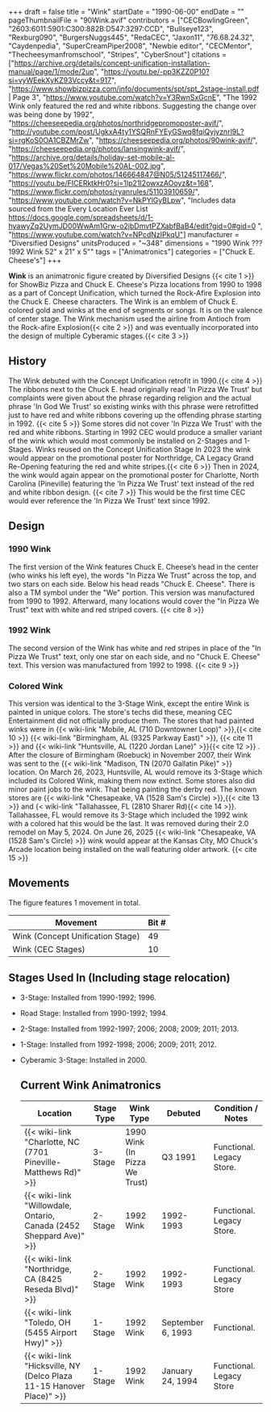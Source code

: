 +++
draft = false
title = "Wink"
startDate = "1990-06-00"
endDate = ""
pageThumbnailFile = "90Wink.avif"
contributors = ["CECBowlingGreen", "2603:6011:5901:C300:882B:D547:3297:CCD", "Bullseye123", "Rexburg090", "BurgersNuggs445", "RedaCEC", "Jaxon11", "76.68.24.32", "Caydenpedia", "SuperCreamPiper2008", "Newbie editor", "CECMentor", "Thecheesymanfromschool", "Stripes", "CyberSnout"]
citations = ["https://archive.org/details/concept-unification-installation-manual/page/1/mode/2up", "https://youtu.be/-pp3KZZ0P10?si=vyWEekXyKZ93Vccy&t=917", "https://www.showbizpizza.com/info/documents/spt/spt_2stage-install.pdf  | Page 3", "https://www.youtube.com/watch?v=Y3RwnSxGcnE", "The 1992 Wink only featured the red and white ribbons. Suggesting the change over was being done by 1992", "https://cheeseepedia.org/photos/northridgepromoposter-avif/", "http://youtube.com/post/UgkxA4ty1YSQRnFYEyGSwq8fqiQyjyznrl9L?si=rgKoS0OA1CBZMrZw", "https://cheeseepedia.org/photos/90wink-avif/", "https://cheeseepedia.org/photos/lansingwink-avif/", "https://archive.org/details/holiday-set-mobile-al-017/Vegas%20Set%20Mobile%20AL-002.jpg", "https://www.flickr.com/photos/146664847@N05/51245117466/", "https://youtu.be/FICERktkHr0?si=1Ip21I2owxzAOoyz&t=168", "https://www.flickr.com/photos/ryanrules/51103910659/", "https://www.youtube.com/watch?v=NkPYlGyBLpw", "Includes data sourced from the Every Location Ever List https://docs.google.com/spreadsheets/d/1-hyawyZq2UymJD00WwAm1Grw-o2jbDmvtPZXabfBaB4/edit?gid=0#gid=0 ", "https://www.youtube.com/watch?v=NPcdNzIPkqU"]
manufacturer = "Diversified Designs"
unitsProduced = "~348"
dimensions = "1990 Wink ??? 1992 Wink 52\" x 21\" x 5\""
tags = ["Animatronics"]
categories = ["Chuck E. Cheese's"]
+++

**Wink** is an animatronic figure created by Diversified Designs {{< cite 1 >}} for ShowBiz Pizza and Chuck E. Cheese's Pizza locations from 1990 to 1998 as a part of Concept Unification, which turned the Rock-Afire Explosion into the Chuck E. Cheese characters. The Wink is an emblem of Chuck E. colored gold and winks at the end of segments or songs. It is on the valence of center stage. The Wink mechanism used the airline from Antioch from the Rock-afire Explosion{{< cite 2 >}} and was eventually incorporated into the design of multiple Cyberamic stages.{{< cite 3 >}}

## History

The Wink debuted with the Concept Unification retrofit in 1990.{{< cite 4 >}} The ribbons next to the Chuck E. head originally read 'In Pizza We Trust' but complaints were given about the phrase regarding religion and the actual phrase 'In God We Trust' so existing winks with this phrase were retrofitted just to have red and white ribbons covering up the offending phrase starting in 1992. {{< cite 5 >}} Some stores did not cover 'In Pizza We Trust' with the red and white ribbons. Starting in 1992 CEC would produce a smaller variant of the wink which would most commonly be installed on 2-Stages and 1-Stages. Winks reused on the Concept Unification Stage In 2023 the wink would appear on the promotional poster for Northridge, CA Legacy Grand Re-Opening featuring the red and white stripes.{{< cite 6 >}} Then in 2024, the wink would again appear on the promotional poster for Charlotte, North Carolina (Pineville) featuring the 'In Pizza We Trust' text instead of the red and white ribbon design. {{< cite 7 >}} This would be the first time CEC would ever reference the 'In Pizza We Trust' text since 1992.

## Design

### 1990 Wink

The first version of the Wink features Chuck E. Cheese’s head in the center (who winks his left eye), the words "In Pizza We Trust" across the top, and two stars on each side. Below his head reads "Chuck E. Cheese". There is also a TM symbol under the "We" portion. This version was manufactured from 1990 to 1992. Afterward, many locations would cover the "In Pizza We Trust" text with white and red striped covers. {{< cite 8 >}}

### 1992 Wink

The second version of the Wink has white and red stripes in place of the "In Pizza We Trust" text, only one star on each side, and no "Chuck E. Cheese" text. This version was manufactured from 1992 to 1998. {{< cite 9 >}}

### Colored Wink

This version was identical to the 3-Stage Wink, except the entire Wink is painted in unique colors. The store's techs did these, meaning CEC Entertainment did not officially produce them. The stores that had painted winks were in {{< wiki-link "Mobile, AL (710 Downtowner Loop)" >}},{{< cite 10 >}} {{< wiki-link "Birmingham, AL (9325 Parkway East)" >}}, {{< cite 11 >}} and {{< wiki-link "Huntsville, AL (1220 Jordan Lane)" >}}{{< cite 12 >}} . After the closure of Birmingham (Roebuck) in November 2007, their Wink was sent to the {{< wiki-link "Madison, TN (2070 Gallatin Pike)" >}} location. On March 26, 2023, Huntsville, AL would remove its 3-Stage which included its Colored Wink, making them now extinct. Some stores also did minor paint jobs to the wink. That being painting the derby red. The known stores are {{< wiki-link "Chesapeake, VA (1528 Sam's Circle) >}},{{< cite 13 >}} and {< wiki-link "Tallahassee, FL (2810 Sharer Rd){{< cite 14 >}}. Tallahassee, FL would remove its 3-Stage which included the 1992 wink with a colored hat this would be the last. It was removed during their 2.0 remodel on May 5, 2024. On June 26, 2025 {{< wiki-link "Chesapeake, VA (1528 Sam's Circle) >}} wink would appear at the Kansas City, MO Chuck's Arcade location being installed on the wall featuring older artwork. {{< cite 15 >}} 

## Movements

The figure features 1 movement in total.

| Movement                         | Bit # |
|----------------------------------|-------|
| Wink (Concept Unification Stage) | 49    |
| Wink (CEC Stages)                | 10    |

## Stages Used In (Including stage relocation)

- 3-Stage: Installed from 1990-1992; 1996.
- Road Stage: Installed from 1990-1992; 1994.
- 2-Stage: Installed from 1992-1997; 2006; 2008; 2009; 2011; 2013.
- 1-Stage: Installed from 1992-1998; 2006; 2009; 2011; 2012.
- Cyberamic 3-Stage: Installed in 2000.
  
  ## Current Wink Animatronics
  
  | Location                                                                   | Stage Type | Wink Type                           | Debuted           | Condition / Notes         |
  |----------------------------------------------------------------------------|------------|-------------------------------------|-------------------|---------------------------|
  | {{< wiki-link "Charlotte, NC (7701 Pineville-Matthews Rd)" >}}       | 3-Stage    | 1990 Wink (In Pizza We Trust)       | Q3 1991           | Functional. Legacy Store. |
  | {{< wiki-link "Willowdale, Ontario, Canada (2452 Sheppard Ave)" >}}  | 2-Stage    | 1992 Wink                           | 1992-1993         | Functional. Legacy Store. |
  | {{< wiki-link "Northridge, CA (8425 Reseda Blvd)" >}}                | 2-Stage    | 1992 Wink                           | 1992-1993         | Functional. Legacy Store  |
  | {{< wiki-link "Toledo, OH (5455 Airport Hwy)" >}}                    | 1-Stage    | 1992 Wink                           | September 6, 1993 | Functional.               |
  | {{< wiki-link "Hicksville, NY (Delco Plaza 11-15 Hanover Place)" >}} | 1-Stage    | 1992 Wink                           | January 24, 1994  | Functional. Legacy Store  |
